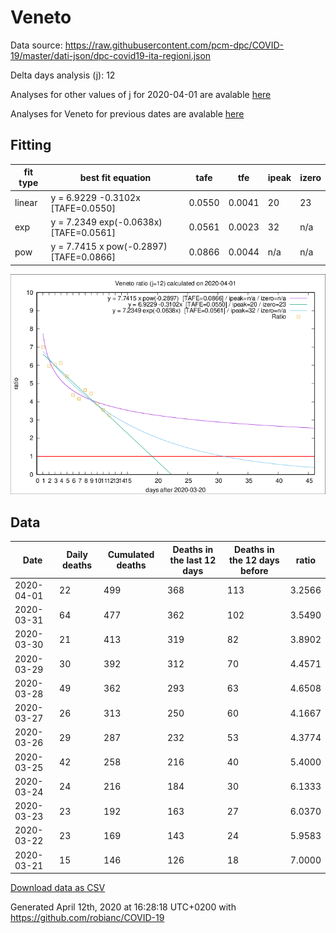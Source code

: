 # Veneto

Data source: https://raw.githubusercontent.com/pcm-dpc/COVID-19/master/dati-json/dpc-covid19-ita-regioni.json

Delta days analysis (j): 12

Analyses for other values of j for 2020-04-01 are avalable [here](../README.md)

Analyses for Veneto for previous dates are avalable [here](../../README.md)

## Fitting 
|fit type|best fit equation|tafe|tfe|ipeak|izero|
|-------|-----|--------|------|---|---|
|linear|y = 6.9229 -0.3102x  [TAFE=0.0550]|0.0550|0.0041|20|23|
|exp|y = 7.2349 exp(-0.0638x)  [TAFE=0.0561]|0.0561|0.0023|32|n/a|
|pow|y = 7.7415 x pow(-0.2897)  [TAFE=0.0866]|0.0866|0.0044|n/a|n/a|

![Plot](COVID-19_veneto_j12_2020-04-01.png)

## Data
|Date|Daily deaths|Cumulated deaths|Deaths in the last 12 days|Deaths in the 12 days before|ratio|
|----|----------|-----------|-------|--------------------|-----|
|2020-04-01|22|499|368|113|3.2566|
|2020-03-31|64|477|362|102|3.5490|
|2020-03-30|21|413|319|82|3.8902|
|2020-03-29|30|392|312|70|4.4571|
|2020-03-28|49|362|293|63|4.6508|
|2020-03-27|26|313|250|60|4.1667|
|2020-03-26|29|287|232|53|4.3774|
|2020-03-25|42|258|216|40|5.4000|
|2020-03-24|24|216|184|30|6.1333|
|2020-03-23|23|192|163|27|6.0370|
|2020-03-22|23|169|143|24|5.9583|
|2020-03-21|15|146|126|18|7.0000|

[Download data as CSV](COVID-19_veneto_j12_2020-04-01.csv)

Generated April 12th, 2020 at 16:28:18 UTC+0200 with https://github.com/robianc/COVID-19
